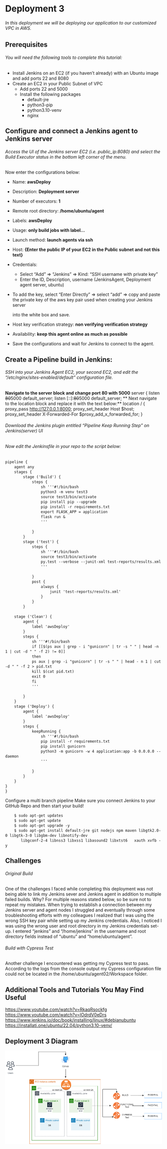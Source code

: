 # Deployment 3 
###### In this deployment we will be deploying our application to our customized VPC in AWS.
## Prerequisites
###### You will need the following tools to complete this tutorial:

- Install Jenkins on an EC2 (if  you haven’t already) with an Ubuntu image and add ports 22 and 8080
- Create an EC2 in your Public Subnet of VPC
	- Add ports 22 and 5000
	- Install the following packages
		- default-jre
		- python3-pip
		- python3.10-venv
		- nginx
## Configure and connect a Jenkins agent to Jenkins server



###### Access the UI of the Jenkins server EC2 (i.e. public_ip:8080) and select the Build Executor status in the bottom left corner of the menu.
Now enter the configurations below:
- Name: **awsDeploy**
- Description: **Deployment server**
- Number of executors: **1**
- Remote root directory: **/home/ubuntu/agent**
- Labels: **awsDeploy**
- Usage: **only build jobs with label…**
- Launch method: **launch agents via ssh**
- Host: **{Enter the public IP of your EC2 in the Public subnet and not this text}**
- Credentials: 
	- Select “Add” => “Jenkins” => Kind: “SSH username with private key”
 	- Enter the ID, Description, username (JenkinsAgent, Deployment agent server, ubuntu)
- To add the key, select  “Enter Directly” => select “add” => copy and paste the private
  key of the aws key pair used when creating your Jenkins server 

   into the white box and save.
- Host key verification strategy: **non verifying verification strategy**
- Availability: **keep this agent online as much as possible**
- Save the configurations and wait for Jenkins to connect to the agent.

## Create a Pipeline build in Jenkins:
###### SSH into your Jenkins Agent EC2, your second EC2, and edit the “/etc/nginx/sites-enabled/default” configuration file.
**Navigate to the server block and change port 80 with 5000**
server {
listen ~~80~~5000 default_server;
listen [::]:~~80~~5000 default_server;
** Next navigate to the location block and replace it with the text below:**
location / {
proxy_pass http://127.0.0.1:8000;
proxy_set_header Host $host;
proxy_set_header X-Forwarded-For $proxy_add_x_forwarded_for;
}
###### Download the Jenkins plugin entitled “Pipeline Keep Running Step” on Jenkins(server) UI

###### Now edit the Jenkinsfile in your repo to the script below:

```
pipeline {
    agent any
    stages {
        stage ('Build') {
            steps {
                sh '''#!/bin/bash
                python3 -m venv test3
                source test3/bin/activate
                pip install pip --upgrade
                pip install -r requirements.txt
                export FLASK_APP = application
                flask run &
                '''
              
            }
        }
        stage ('test') {
            steps {
                sh '''#!/bin/bash
                source test3/bin/activate
                py.test --verbose --junit-xml test-reports/results.xml 
                '''
              
            }
            post {
                always {
                    junit 'test-reports/results.xml'
                }
            }
        }
    
    stage ('Clean') {
        agent {
            label 'awsDeploy'
        }
        steps {
            sh '''#!/bin/bash
            if [[$(ps aux | grep - i "gunicorn" | tr -s " " | head -n 1 | cut -d " " -f 2) != 0]]
            then
            ps aux | grep -i "gunicorn" | tr -s " " | head - n 1 | cut -d " " -f 2 > pid.txt
            kill $(cat pid.txt)
            exit 0
            fi
            '''
            
        }
    }
    stage ('Deploy') {
        agent {
            label 'awsDeploy'
        }
        steps {
            keepRunning {
                sh '''#!/bin/bash
                pip install -r requirements.txt
                pip install gunicorn
                python3 -m gunicorn -w 4 application:app -b 0.0.0.0 --daemon 
                '''
                
            }
        }
    }
}
}
```

Configure a multi branch pipeline
Make sure you connect Jenkins to your GitHub Repo and then start your build!
```
    $ sudo apt-get updates
    $ sudo apt-get update
    $ sudo apt-get upgrade -y
    $ sudo apt-get install default-jre git nodejs npm maven libgtk2.0-0 libgtk-3-0 libgbm-dev libnotify-dev
       libgconf-2-4 libnss3 libxss1 libasound2 libxtst6   xauth xvfb -y
```
 

 






## Challenges
###### Original Build
One of the challenges I faced while completing this deployment was not being able to link my Jenkins sever and Jenkins agent in addition to multiple failed builds. Why? For multiple reasons stated below, so be sure not to repeat my mistakes.
When trying to establish a connection between my Jenkins server and agent nodes I struggled and eventually through some troubleshooting efforts with my colleagues I realized that I was using the wrong SSH key pair while setting up my Jenkins credentials.
Also, I noticed I was using the wrong user and root directory in my Jenkins credentials set-up. I entered “jenkins” and “/home/jenkins” in the username and root directory fields instead of “ubuntu” and “home/ubuntu/agent”. 

 









###### Build with Cypress Test

Another challenge I encountered was getting my Cypress test to pass. According to the logs from the console output my Cypress configuration file could not be located in the /home/ubuntu/agent02/Workspace folder.

 

 



## Additional Tools and Tutorials You May Find Useful 
https://www.youtube.com/watch?v=RkaqRsockfg
https://www.youtube.com/watch?v=lOdrdV0eDrs
https://www.jenkins.io/doc/book/installing/linux/#debianubuntu
https://installati.one/ubuntu/22.04/python3.10-venv/

## Deployment 3 Diagram

 ![](templates/Deployment_3%20Architecture.drawio.png)
